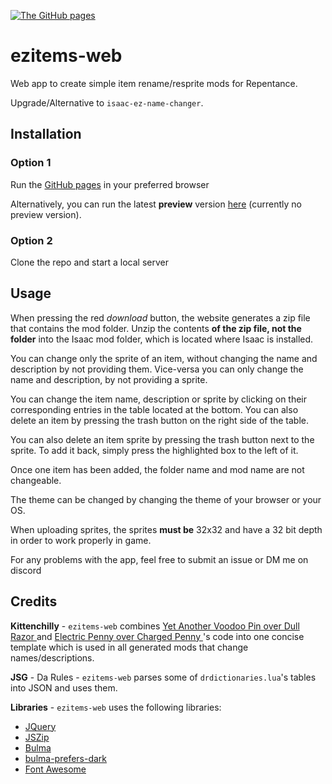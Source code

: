 [![The GitHub pages][1]][2]

[1]: https://i.ibb.co/SrzPtKq/chrome-Wc-KMf-Pp-Vp-Z.png
[2]: https://ddeeddii.github.io/ezitems-web/

# ezitems-web
Web app to create simple item rename/resprite mods for Repentance.

Upgrade/Alternative to `isaac-ez-name-changer`.

## Installation
### Option 1
Run the [GitHub pages](https://ddeeddii.github.io/ezitems-web/) in your preferred browser

Alternatively, you can run the latest **preview** version [here](https://ezitems-preview.vercel.app/) (currently no preview version).

### Option 2
Clone the repo and start a local server

## Usage
When pressing the red *download* button, the website generates a zip file that contains the mod folder. Unzip the contents **of the zip file, not the folder** into the Isaac mod folder, which is located where Isaac is installed.

You can change only the sprite of an item, without changing the name and description by not providing them. Vice-versa you can only change the name and description, by not providing a sprite.

You can change the item name, description or sprite by clicking on their corresponding entries in the table located at the bottom. You can also delete an item by pressing the trash button on the right side of the table.

You can also delete an item sprite by pressing the trash button next to the sprite. To add it back, simply press the highlighted box to the left of it.

Once one item has been added, the folder name and mod name are not changeable.

The theme can be changed by changing the theme of your browser or your OS.

When uploading sprites, the sprites **must be** 32x32 and have a 32 bit depth in order to work properly in game.

For any problems with the app, feel free to submit an issue or DM me on discord 

## Credits
**Kittenchilly** - `ezitems-web` combines [Yet Another Voodoo Pin over Dull Razor
](https://steamcommunity.com/sharedfiles/filedetails/?id=2586699693) and [Electric Penny over Charged Penny
](https://steamcommunity.com/sharedfiles/filedetails/?id=2606524433)'s code into one concise template which is used in all generated mods that change names/descriptions.

**JSG** - Da Rules - `ezitems-web` parses some of `drdictionaries.lua`'s tables into JSON and uses them.

**Libraries** - `ezitems-web` uses the following libraries:
- [JQuery](https://jquery.com/)
- [JSZip](https://github.com/Stuk/jszip)
- [Bulma](https://github.com/jgthms/bulma)
- [bulma-prefers-dark](https://github.com/jloh/bulma-prefers-dark)
- [Font Awesome](https://fontawesome.com/)
